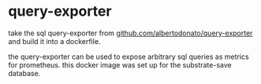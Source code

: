 # query-exporter

take the sql query-exporter from 
[github.com/albertodonato/query-exporter](https://github.com/albertodonato/query-exporter.git)
and build it into a dockerfile.

the query-exporter can be used to expose arbitrary sql queries as metrics for 
prometheus. this docker image was set up for the substrate-save database.
